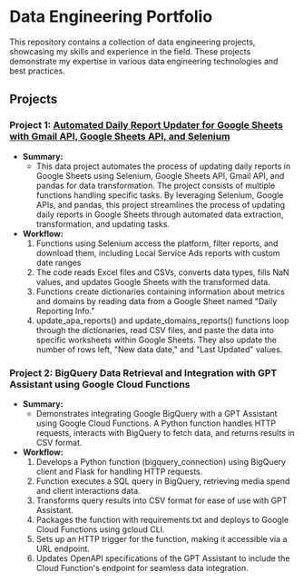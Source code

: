 # Data Engineering Portfolio

This repository contains a collection of data engineering projects, showcasing my skills and experience in the field. These projects demonstrate my expertise in various data engineering technologies and best practices.

## Projects

### Project 1: [Automated Daily Report Updater for Google Sheets with Gmail API, Google Sheets API, and Selenium](https://github.com/jedsk/data-engineering-projects/blob/main/project_1.ipynb)

- **Summary:**
  - This data project automates the process of updating daily reports in Google Sheets using Selenium, Google Sheets API, Gmail API, and pandas for data transformation. The project consists of multiple functions handling specific tasks. By leveraging Selenium, Google APIs, and pandas, this project streamlines the process of updating daily reports in Google Sheets through automated data extraction, transformation, and updating tasks.
- **Workflow:**
  1. Functions using Selenium access the platform, filter reports, and download them, including Local Service Ads reports with custom date ranges
  2. The code reads Excel files and CSVs, converts data types, fills NaN values, and updates Google Sheets with the transformed data.
  3. Functions create dictionaries containing information about metrics and domains by reading data from a Google Sheet named "Daily Reporting Info."
  4. update_apa_reports() and update_domains_reports() functions loop through the dictionaries, read CSV files, and paste the data into specific worksheets within Google Sheets. They also update the number of rows left, "New data date," and "Last Updated" values.
  



### Project 2: BigQuery Data Retrieval and Integration with GPT Assistant using Google Cloud Functions

- **Summary:**
  - Demonstrates integrating Google BigQuery with a GPT Assistant using Google Cloud Functions. A Python function handles HTTP requests, interacts with BigQuery to fetch data, and returns results in CSV format.
- **Workflow:**
  1. Develops a Python function (bigquery_connection) using BigQuery client and Flask for handling HTTP requests.
  2. Function executes a SQL query in BigQuery, retrieving media spend and client interactions data.
  3. Transforms query results into CSV format for ease of use with GPT Assistant.
  4. Packages the function with requirements.txt and deploys to Google Cloud Functions using gcloud CLI.
  5. Sets up an HTTP trigger for the function, making it accessible via a URL endpoint.
  6. Updates OpenAPI specifications of the GPT Assistant to include the Cloud Function's endpoint for seamless data integration.
  

